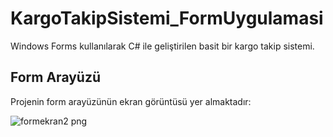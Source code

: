# KargoTakipSistemi_FormUygulamasi
Windows Forms kullanılarak C# ile geliştirilen basit bir kargo takip sistemi. 
## Form Arayüzü

Projenin form arayüzünün ekran görüntüsü yer almaktadır:


![formekran2 png](https://github.com/user-attachments/assets/9e7cee04-361e-41c4-8516-9e035a2a2a5d)
